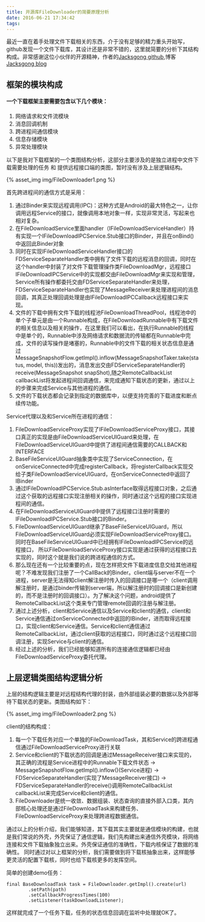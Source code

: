 ```yaml
---
title: 开源库FileDownloader的简要原理分析
date: 2016-06-21 17:34:42
tags:
---
```


最近一直在着手处理文件下载相关的东西，介于没有足够的精力重头开始写，github发现一个文件下载库，其设计还是非常不错的，这里就简要的分析下其结构构成。非常感谢这位小伙伴的开源精神，作者的[Jacksgong github](https://github.com/lingochamp/FileDownloader),博客[Jacksgong blog](http://blog.dreamtobe.cn)


## 框架的模块构成


#### 一个下载框架主要需要包含以下几个模块：
1. 网络请求和文件流模块
2. 消息回调机制
3. 跨进程间通信模块
4. 信息存储模块
5. 异常处理模块


以下是我对下载框架的一个类图结构分析，这部分主要涉及的是独立进程中文件下载需要处理的任务 和 提供远程接口端的类图，暂时没有涉及上层逻辑结构。


{% asset_img img/FileDownloader1.png %}

首先跨进程间的通信方式是采用：

1. 通过Binder来实现远程调用(IPC)：这种方式是Android的最大特色之一，让你调用远程Service的接口，就像调用本地对象一样，实现非常灵活，写起来也相对复杂。
2. 在FileDownloadService里面handler（IFileDownloadServiceHandler）持有实现一个IFileDownloadIPCService.Stub接口的Binder，并且在onBind()中返回此Binder对象
3. 同时在实现IFileDownloadServiceHandler接口的FDServiceSeparateHandler类中拥有了文件下载的远程消息的回调，同时在这个handler中封装了对文件下载管理操作类FileDownloadMgr，远程接口IFileDownloadIPCService中的实现都交由FileDownloadMgr来实现和管理，Service所有操作都委托交由FDServiceSeparateHandler来处理，FDServiceSeparateHandler也实现了MessageReceiver来处理进程间的消息回调，其真正处理回调处理是由IFileDownloadIPCCallback远程接口来实现。
4. 文件的下载中拥有文件下载的线程池FileDownloadThreadPool，线程池中的单个子单元是由一个Runnable构成，在FileDownloadRunnable中有下载文件的相关信息以及相关的操作，在这里我们可以看出，在执行Runnable的线程中是单个的，Runnable中涉及网络请求和数据流的传输都在Runnable中完成，文件的读写操作是堵塞的，Runnable中的文件下载的相关状态信息是通过MessageSnapshotFlow.getImpl().inflow(MessageSnapshotTaker.take(status, model, this))发出的，消息发出交由FDServiceSeparateHandler的receive(MessageSnapshot snapShot),随之RemoteCallbackList<IFileDownloadIPCCallback> callbackList将发起进程间回调通信，来完成通知下载状态的更新，通过以上的步骤来完成Service与其他进程的通信。
5. 文件的下载状态都会记录到指定的数据库中，以便支持完善的下载进度和断点续传功能。

Service代理以及和Service所在进程的通信：

1. FileDownloadServiceProxy实现了IFileDownloadServiceProxy接口，其接口真正的实现是由FileDownloadServiceUIGuard来处理，在FileDownloadServiceUIGuard中提供了进程间通信需要的CALLBACK和INTERFACE
2. BaseFileServiceUIGuard抽象类中实现了ServiceConnection，在onServiceConnected中完成registerCallback，将registerCallback实现交给子类FileDownloadServiceUIGuard，在onServiceConnected中返回了IBinder
3. 通过IFileDownloadIPCService.Stub.asInterface取得远程接口对象，之后通过这个获取的远程接口实现注册相关的操作，同时通过这个远程的接口实现进程间的通信。
4. 在FileDownloadServiceUIGuard中提供了远程接口注册时需要的IFileDownloadIPCService.Stub接口的Binder。
5. FileDownloadServiceUIGuard继承了BaseFileServiceUIGuard，所以FileDownloadServiceUIGuard必须实现FileDownloadServiceProxy接口。同时在BaseFileServiceUIGuard中已经拥有IFileDownloadIPCService的远程接口，
所以FileDownloadServiceProxy接口实现是通过获得的远程接口去实现的，同时这个就是我们说的跨进程通信的方式。
6. 那么现在还有一个比较重要的点，现在怎样把文件下载进度信息交给其他进程呢？不难发现我们注册了一个CallBack的Binder。client端与server不在一个进程，server是无法得知client解注册时传入的回调接口是哪一个（client调用解注册时，是通过binder传输到server端，所以解注册时的回调接口是新创建的，而不是注册时的回调接口）。为了解决这个问题，android提供了RemoteCallbackList这个类来专门管理remote回调的注册与解注册。
7. 通过上述分析，client和Service通信以及Service和client的通信，client和Service通信通过onServiceConnected中返回的IBinder，进而取得远程接口，实现client和Service通信。Service和client通信通过RemoteCallbackList，通过client获取的远程接口，同时通过这个远程接口回调注册，实现Service与client的通信。
8. 经过上述的分析，我们已经能够知道所有的连接通信逻辑都已经由FileDownloadServiceProxy委托代理。


## 上层逻辑类图结构逻辑分析


上层的结构逻辑主要是对远程结构代理的封装，由外部组装必要的数据以及外部等待下载状态的更新。类图结构如下：


{% asset_img img/FileDownloader2.png %}




client的结构构成：

1. 每一个下载任务对应一个单独的FileDownloadTask，其和Service的跨进程通信通过FileDownloadServiceProxy进行关联
2. Service和client的下载状态的回调是通过MessageReceiver接口来实现的，其正确的流程是Service进程中的Runnable下载文件状态   ->  MessageSnapshotFlow.getImpl().inflow()(Service进程)   -> FDServiceSeparateHandler(实现了MessageReceiver接口)   -> FDServiceSeparateHandler的receive()调用RemoteCallbackList<IFileDownloadIPCCallback> callbackList来完成Service和client的通信。
3. FileDownloader是统一收敛、数据组装、状态查询的直接外部入口类，其内部核心处理还是通过FileDownloadTask来构建任务、FileDownloadServiceProxy来处理跨进程数据通信。

通过以上的分析介绍，我们能够知道，其下载其实主要就是通信模块的构建，也就是我们常说的外壳，外壳保证了通信逻辑，我们先构建出来通信外壳模块，将网络连接和文件下载抽象独立出来。外壳保证通信的准确性，下载内核保证了数据的准确性。
同时通过对以上框架的分析，我们需要做到将下载核抽象出来，这样能够更灵活的配置下载核，同时也给下载核更多的发挥空间。


简单的创建demo任务：

```
final BaseDownloadTask task = FileDownloader.getImpl().create(url)
        .setPath(path)
        .setCallbackProgressTimes(100)
        .setListener(taskDownloadListener);
```
这样就完成了一个任务下载，任务的状态信息回调在监听中处理就OK了。





